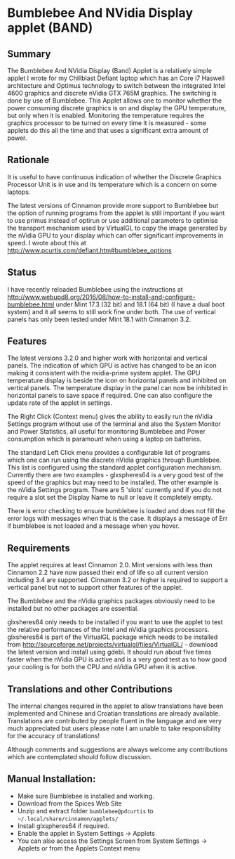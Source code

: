 # Bumblebee And NVidia Display applet (BAND)

## Summary

The Bumblebee And NVidia Display (Band) Applet is a relatively simple applet I wrote for my Chillblast Defiant laptop which has an Core i7 Haswell architecture and Optimus technology to switch between the integrated Intel 4600 graphics and discrete nVidia GTX 765M graphics. The switching is done by use of Bumblebee. This Applet allows one to monitor whether the power consuming discrete graphics is on and display the GPU temperature, but only when it is enabled. Monitoring the temperature requires the graphics processor to be turned on every time it is measured - some applets do this all the time and that uses a significant extra amount of power.

## Rationale

It is useful to have continuous indication of whether the Discrete Graphics Processor Unit is in use and its temperature which is a concern on some laptops.

The latest versions of Cinnamon provide more support to Bumblebee but the option of running programs from the applet is still important if you want to use primus instead of optirun or use additional parameters to optimise the transport mechanism used by VirtualGL to copy the image generated by the nVidia GPU to your display which can offer significant improvements in speed. I wrote about this at http://www.pcurtis.com/defiant.htm#bumblebee_options

## Status

I have recently reloaded Bumblebee using the instructions at http://www.webupd8.org/2016/08/how-to-install-and-configure-bumblebee.html under Mint 17.3 (32 bit) and 18.1 (64 bit) (I have a dual boot system) and it all seems to still work fine under both. The use of vertical panels has only been tested under Mint 18.1 with Cinnamon 3.2.
 
## Features

The latest versions 3.2.0 and higher work with horizontal and vertical panels.  The indication of which GPU is active has changed to be an icon making it consistent with the nvidia-prime system applet. The GPU temperature display is beside the icon on horizontal panels and inhibited on vertical panels. The temperature display in the panel can now be inhibited in horizontal panels to save space if required.  One can also configure the update rate of the applet in settings.

The Right Click (Context menu) gives the ability to easily run the nVidia Settings program without use of the terminal and also the System Monitor and Power Statistics, all useful for monitoring Bumblebee and Power consumption which is paramount when using a laptop on batteries.

The standard Left Click menu provides a configurable list of programs which one can run using the discrete nVidia graphics through Bumblebee. This list is configured using the standard applet configuration mechanism.  Currently there are two examples - glxspheres64 is a very good test of the speed of the graphics but may need to be installed. The other example is the nVidia Settings program. There are 5 'slots' currently and if you do not require a slot set the Display Name to null or leave it completely empty.

There is error checking to ensure bumblebee is loaded and does not fill the error logs with messages when that is the case. It displays a message of Err if bumblebee is not loaded and a message when you hover. 

## Requirements

The applet requires at least Cinnamon 2.0. Mint versions with less than Cinnamon 2.2 have now passed their end of life so all current version including 3.4 are supported. Cinnamon 3.2 or higher is required to support a vertical panel but not to support other features of the applet.

The Bumblebee and the nVidia graphics packages obviously need to be installed but no other packages are essential.

glxsheres64 only needs to be installed if you want to use the applet to test the relative performances of the Intel and nVidia graphics processors. glxsheres64 is part of the VirtualGL package which needs to be installed from  http://sourceforge.net/projects/virtualgl/files/VirtualGL/ - download the latest version and install using gdebi. It should run about five times faster when the nVidia GPU is active and is a very good test as to how good your cooling is for both the CPU and nVidia GPU when it is active.

## Translations and other Contributions

The internal changes required in the applet to allow translations have been implemented and Chinese and Croatian translations are already available. Translations are contributed by people fluent in the language and are very much appreciated but users please note I am unable to take responsibility for the accuracy of translations!

Although comments and suggestions are always welcome any contributions which are contemplated should follow discussion. 

## Manual Installation:

   * Make sure Bumblebee is installed and working.
   * Download from the Spices Web Site
   * Unzip and extract folder ```bumblebee@pdcurtis``` to ```~/.local/share/cinnamon/applets/```
   * Install glxspheres64 if required.
   * Enable the applet in System Settings -> Applets
   * You can also access the Settings Screen from System Settings -> Applets or from the Applets Context menu
